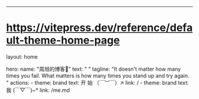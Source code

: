---
# https://vitepress.dev/reference/default-theme-home-page
layout: home

hero:
  name: "周旭的博客🌈"
  text: "  "
  tagline: "It doesn't matter how many times you fail. What matters is how many times you stand up and try again.   "
  actions:
    - theme: brand
      text: 开 始 （￣︶￣）↗
      link: /
    - theme: brand
      text: 我 (￣▽￣)~*
      link: /me.md  